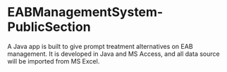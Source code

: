 # EABManagementSystem-PublicSection
A Java app is built to give prompt treatment alternatives on EAB management. It is developed in Java and MS Access, and all data source will be imported from MS Excel. 
